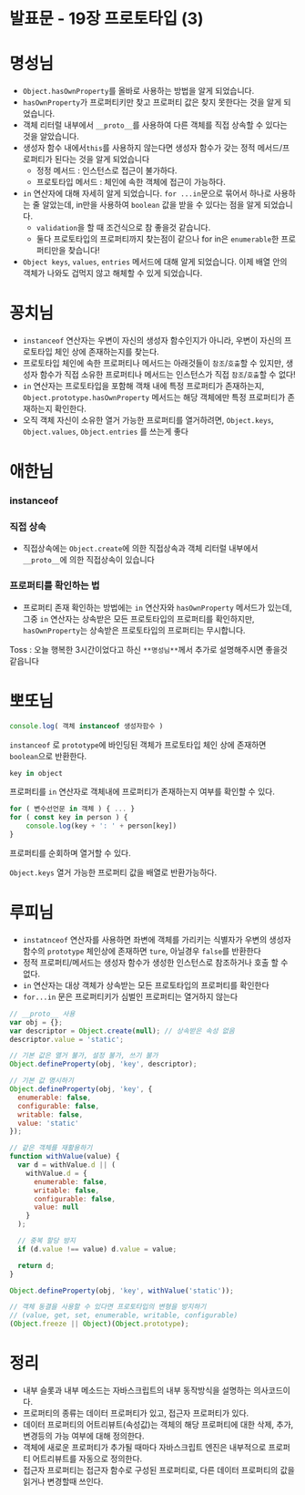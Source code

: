 # 발표문 - 19장 프로토타입 (3)

# 명성님

- `Object.hasOwnProperty`를 올바로 사용하는 방법을 알게 되었습니다.
- `hasOwnProperty`가 프로퍼티키만 찾고 프로퍼티 값은 찾지 못한다는 것을 알게 되었습니다.
- 객체 리터럴 내부에서 `__proto__`를 사용하여 다른 객체를 직접 상속할 수 있다는 것을 알았습니다.
- 생성자 함수 내에서`this`를 사용하지 않는다면 생성자 함수가 갖는 정적 메서드/프로퍼티가 된다는 것을 알게 되었습니다
    - 정정 메서드 : 인스턴스로 접근이 불가하다.
    - 프로토타입 메서드 : 체인에 속한 객체에 접근이 가능하다.
- `in` 연산자에 대해 자세히 알게 되었습니다.
`for ...in`문으로 묶어서 하나로 사용하는 줄 알았는데,  in만을 사용하여 `boolean` 값을 받을 수 있다는 점을 알게 되었습니다.
    - `validation`을 할 때 조건식으로 참 좋을것 같습니다.
    - 둘다 프로토타입의 프로퍼티까지 찾는점이 같으나 for in은 `enumerable`한 프로퍼티만을 찾습니다!
- `Object keys`, `values`, `entries` 메서드에 대해 알게 되었습니다.
이제 배열 안의 객체가 나와도 겁먹지 않고 해체할 수 있게 되었습니다.

# 꽁치님

- `instanceof` 연산자는 우변이 자신의 생성자 함수인지가 아니라, 우변이 자신의 프로토타입 체인 상에 존재하는지를 찾는다.
- 프로토타입 체인에 속한 프로퍼티나 메서드는 아래것들이 `참조`/`호출`할 수 있지만, 생성자 함수가 직접 소유한 프로퍼티나 메서드는 인스턴스가 직접 `참조`/`호출`할 수 없다!
- `in` 연산자는 프로토타입을 포함해 객채 내에 특정 프로퍼티가 존재하는지, `Object.prototype.hasOwnProperty` 메서드는 해당 객체에만 특정 프로퍼티가 존재하는지 확인한다.
- 오직 객체 자신이 소유한 열거 가능한 프로퍼티를 열거하려면, `Object.keys`, `Object.values`, `Object.entries` 를 쓰는게 좋다

# 애한님

### instanceof

### 직접 상속

- 직접상속에는 `Object.create`에 의한 직접상속과 객체 리터럴 내부에서 `__proto__`에 의한 직접상속이 있습니다

### 프로퍼티를 확인하는 법

- 프로퍼티 존재 확인하는 방법에는 `in` 연산자와 `hasOwnProperty` 메서드가 있는데, 그중  `in` 연산자는 상속받은 모든 프로토타입의 프로퍼티를 확인하지만, `hasOwnProperty`는 상속받은 프로토타입의 프로퍼티는 무시합니다.

Toss : 오늘 행복한 3시간이었다고 하신 `**명성님**`께서 추가로 설명해주시면 좋을것 같읍니다

# 뽀또님

```jsx
console.log( 객체 instanceof 생성자함수 )
```

`instanceof` 로 `prototype`에 바인딩된 객체가 프로토타입 체인 상에 존재하면 `boolean`으로 반환한다.

```jsx
key in object
```

프로퍼티를 `in` 연산자로 객체내에 프로퍼티가 존재하는지 여부를 확인할 수 있다.

```jsx
for ( 변수선언문 in 객체 ) { ... }
for ( const key in person ) {
	console.log(key + ': ' + person[key])
}
```

프로퍼티를 순회하며 열거할 수 있다.

`Object.keys` 열거 가능한 프로퍼티 값을 배열로 반환가능하다.

# 루피님

- `instatnceof` 연산자를 사용하면 좌변에 객체를 가리키는 식별자가 우변의 생성자 함수의 `prototype` 체인상에 존재하면 `ture`, 아닐경우 `false`를 반환한다
- 정적 프로퍼티/메서드는 생성자 함수가 생성한 인스턴스로 참조하거나 호출 할 수 없다.
- `in` 연산자는 대상 객체가 상속받는 모든 프로토타입의 프로퍼티를 확인한다
- `for...in` 문은 프로퍼티키가 심벌인 프로퍼티는 열거하지 않는다

```jsx
// __proto__ 사용
var obj = {};
var descriptor = Object.create(null); // 상속받은 속성 없음
descriptor.value = 'static';

// 기본 값은 열거 불가, 설정 불가, 쓰기 불가
Object.defineProperty(obj, 'key', descriptor);

// 기본 값 명시하기
Object.defineProperty(obj, 'key', {
  enumerable: false,
  configurable: false,
  writable: false,
  value: 'static'
});

// 같은 객체를 재활용하기
function withValue(value) {
  var d = withValue.d || (
    withValue.d = {
      enumerable: false,
      writable: false,
      configurable: false,
      value: null
    }
  );

  // 중복 할당 방지
  if (d.value !== value) d.value = value;

  return d;
}

Object.defineProperty(obj, 'key', withValue('static'));

// 객체 동결을 사용할 수 있다면 프로토타입의 변형을 방지하기
// (value, get, set, enumerable, writable, configurable)
(Object.freeze || Object)(Object.prototype);
```

# 정리

- 내부 슬롯과 내부 메소드는 자바스크립트의 내부 동작방식을 설명하는 의사코드이다.
- 프로퍼티의 종류는 데이터 프로퍼티가 있고, 접근자 프로퍼티가 있다.
- 데이터 프로퍼티의 어트리뷰트(속성값)는 객체의 해당 프로퍼티에 대한 삭제, 추가, 변경등의 가능 여부에 대해 정의한다.
- 객체에 새로운 프로퍼티가 추가될 때마다 자바스크립트 엔진은 내부적으로 프로퍼티 어트리뷰트를 자동으로 정의한다.
- 접근자 프로퍼티는 접근자 함수로 구성된 프로퍼티로, 다른 데이터 프로퍼티의 값을 읽거나 변경할때 쓰인다.
